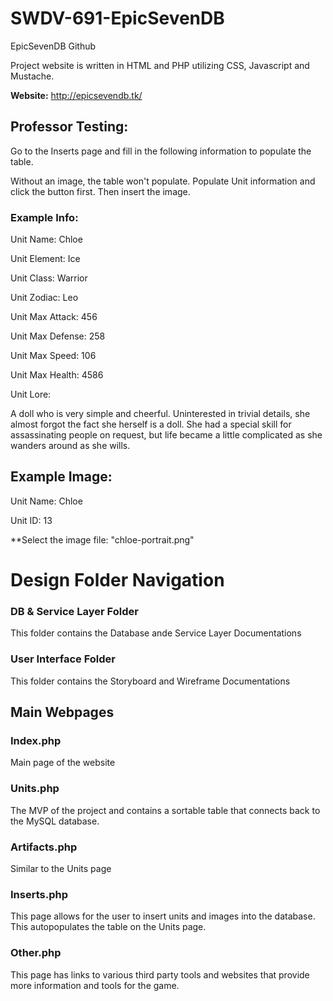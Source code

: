 # SWDV-691-EpicSevenDB
EpicSevenDB Github

Project website is written in HTML and PHP utilizing CSS, Javascript and Mustache. 

**Website:** http://epicsevendb.tk/


## Professor Testing:
Go to the Inserts page and fill in the following information to populate the table. 

Without an image, the table won't populate. 
Populate Unit information and click the button first. Then insert the image. 

### Example Info:
Unit Name: Chloe

Unit Element: Ice

Unit Class: Warrior

Unit Zodiac: Leo

Unit Max Attack: 456

Unit Max Defense: 258

Unit Max Speed: 106

Unit Max Health: 4586

Unit Lore: 

A doll who is very simple and cheerful. Uninterested in trivial details, she almost forgot the fact she herself is a doll. She had a special skill for assassinating people on request, but life became a little complicated as she wanders around as she wills.


## Example Image:
Unit Name: Chloe

Unit ID: 13

**Select the image file: "chloe-portrait.png"





# Design Folder Navigation

### DB & Service Layer Folder
This folder contains the Database ande Service Layer Documentations

### User Interface Folder
This folder contains the Storyboard and Wireframe Documentations


## Main Webpages

### Index.php
Main page of the website

### Units.php
The MVP of the project and contains a sortable table that connects back to the MySQL database. 

### Artifacts.php
Similar to the Units page

### Inserts.php
This page allows for the user to insert units and images into the database. This autopopulates the table on the Units page. 

### Other.php
This page has links to various third party tools and websites that provide more information and tools for the game. 
